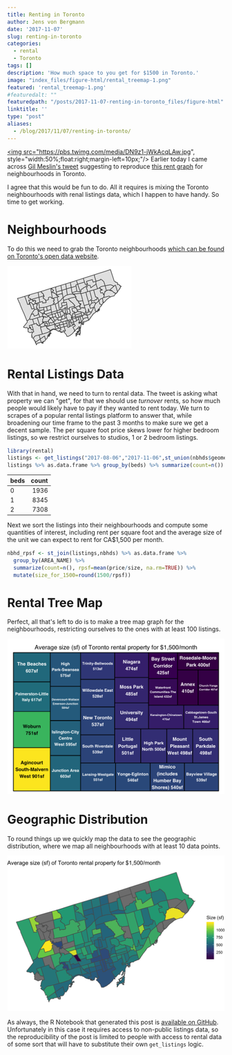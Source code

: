 ```yaml
---
title: Renting in Toronto
author: Jens von Bergmann
date: '2017-11-07'
slug: renting-in-toronto
categories:
  - rental
  - Toronto
tags: []
description: 'How much space to you get for $1500 in Toronto.'
image: "index_files/figure-html/rental_treemap-1.png"
featured: 'rental_treemap-1.png'
#featuredalt: ""
featuredpath: "/posts/2017-11-07-renting-in-toronto_files/figure-html"
linktitle: ''
type: "post"
aliases:
  - /blog/2017/11/07/renting-in-toronto/
---
```


<a href="https://twitter.com/simongerman600/status/927587422149447681" target="_blank"><img src="https://pbs.twimg.com/media/DN9z1-jWkAcqLAw.jpg", style="width:50%;float:right;margin-left=10px;"/></a>
Earlier today I came across [Gil Meslin's tweet](https://twitter.com/g_meslin/status/927681384835141632) suggesting to reproduce [this rent graph](https://twitter.com/simongerman600/status/927587422149447681) for neighbourhoods in Toronto. 

I agree that this would be fun to do. All it requires is mixing the Toronto neighbourhoods with renal listings data, which I happen to have handy. So time to get working.

# Neighbourhoods
To do this we need to grab the Toronto neighbourhoods [which can be found on Toronto's open data website](https://www1.toronto.ca/wps/portal/contentonly?vgnextoid=04b489fe9c18b210VgnVCM1000003dd60f89RCRD).






<img src="index_files/figure-html/unnamed-chunk-3-1.png" width="288" />

# Rental Listings Data
With that in hand, we need to turn to rental data. The tweet is asking what property we can "get", for that we should use *turnover* rents, so how much people would likely have to pay if they wanted to rent today. We turn to scrapes of a popular rental listings platform to answer that, while broadening our time frame to the past 3 months to make sure we get a decent sample. The per square foot price skews lower for higher bedroom listings, so we restrict ourselves to studios, 1 or 2 bedroom listings.


```r
library(rental)
listings <- get_listings("2017-08-06","2017-11-06",st_union(nbhds$geometry),beds=c("0","1","2"),filter = 'unfurnished')
listings %>% as.data.frame %>% group_by(beds) %>% summarize(count=n()) %>% kable
```



|beds | count|
|:----|-----:|
|0    |  1936|
|1    |  8345|
|2    |  7308|

Next we sort the listings into their neighbourhoods and compute some quantities of interest, including rent per square foot and the average size of the unit we can expect to rent for CA$1,500 per month.


```r
nbhd_rpsf <- st_join(listings,nbhds) %>% as.data.frame %>% 
  group_by(AREA_NAME) %>% 
  summarize(count=n(), rpsf=mean(price/size, na.rm=TRUE)) %>%
  mutate(size_for_1500=round(1500/rpsf))
```

# Rental Tree Map
Perfect, all that's left to do is to make a tree map graph for the neighbourhoods, restricting ourselves to the ones with at least 100 listings.

<img src="index_files/figure-html/rental_treemap-1.png" width="672" />

# Geographic Distribution
To round things up we quickly map the data to see the geographic distribution, where we map all neighbourhoods with at least 10 data points.

<img src="index_files/figure-html/rental_map-1.png" width="672" />

As always, the R Notebook that generated this post is [available on GitHub](https://github.com/mountainMath/doodles/blob/master/content/posts/2017-11-07-renting-in-toronto.Rmarkdown). Unfortunately in this case it requires access to non-public listings data, so the reproducibility of the post is limited to people with access to rental data of some sort that will have to substitute their own `get_listings` logic.
